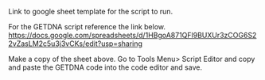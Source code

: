 Link to google sheet template for the script to run.

For the GETDNA script reference the link below.
https://docs.google.com/spreadsheets/d/1HBgoA871QFl9BUXUr3zCOG6S22vZasLM2c5u3j3vCKs/edit?usp=sharing 

Make a copy of the sheet above. Go to Tools Menu> Script Editor and copy and paste the GETDNA code into the code editor and save.
